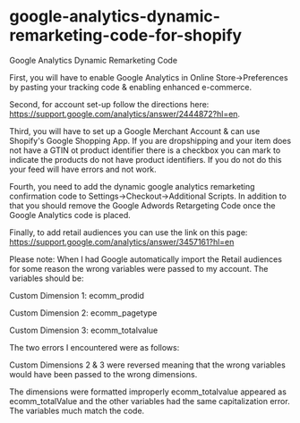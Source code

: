 # google-analytics-dynamic-remarketing-code-for-shopify

Google Analytics Dynamic Remarketing Code

First, you will have to enable Google Analytics in Online Store->Preferences by pasting your tracking code & enabling enhanced e-commerce.

Second, for account set-up follow the directions here: https://support.google.com/analytics/answer/2444872?hl=en.

Third, you will have to set up a Google Merchant Account & can use Shopify's Google Shopping App. If you are dropshipping and your item does not have a GTIN ot product identifier there is a checkbox you can mark to indicate the products do not have product identifiers. If you do not do this your feed will have errors and not work.

Fourth, you need to add the dynamic google analytics remarketing confirmation code to Settings->Checkout->Additional Scripts. In addition to that you should remove the Google Adwords Retargeting Code once the Google Analytics code is placed. 

Finally, to add retail audiences you can use the link on this page: https://support.google.com/analytics/answer/3457161?hl=en

Please note: When I had Google automatically import the Retail audiences for some reason the wrong variables were passed to my account. The variables should be:
  
  Custom Dimension 1: ecomm_prodid
  
  Custom Dimension 2: ecomm_pagetype
  
  Custom Dimension 3: ecomm_totalvalue
  
The two errors I encountered were as follows:

  Custom Dimensions 2 & 3 were reversed meaning that the wrong variables would have been passed to the wrong dimensions. 
  
  The dimensions were formatted improperly ecomm_totalvalue appeared as ecomm_totalValue and the other variables had the same capitalization error. The variables much match the code.
  
